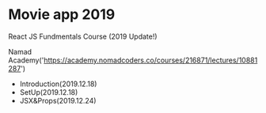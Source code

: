 # Movie app 2019

React JS Fundmentals Course (2019 Update!)

Namad Academy('https://academy.nomadcoders.co/courses/216871/lectures/10881287')

- Introduction(2019.12.18)
- SetUp(2019.12.18)
- JSX&Props(2019.12.24)